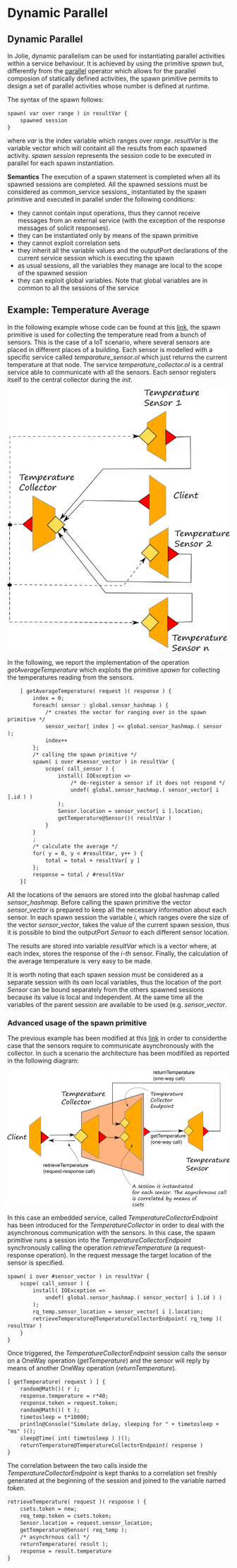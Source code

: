 # Dynamic Parallel

## Dynamic Parallel

In Jolie, dynamic parallelism can be used for instantiating parallel activities within a service behaviour. It is achieved by using the primitive _spawn_ but, differently from the [parallel](https://jolielang.gitbook.io/docs/basics/composing_statements#parallel) operator which allows for the parallel composion of statically defined activities, the spawn primitive permits to design a set of parallel activities whose number is defined at runtime.

The syntax of the spawn follows:

```text
spawn( var over range ) in resultVar {
    spawned session
}
```

where _var_ is the index variable which ranges over _range_. _resultVar_ is the variable vector which will containt all the results from each spawned activity. _spawn session_ represents the session code to be executed in parallel for each spawn instantiation.

**Semantics** The execution of a spawn statement is completed when all its spawned sessions are completed. All the spawned sessions must be considered as common_service sessions_ instantiated by the spawn primitive and executed in parallel under the following conditions:

* they cannot contain input operations, thus they cannot receive messages from an external service \(with the exception of the response messages of solicit responses\). 
* they can be instantiated only by means of the spawn primitive
* they cannot exploit correlation sets
* they inherit all the variable values and the outputPort declarations of the current service session which is executing the spawn
* as usual sessions, all the variables they manage are local to the scope of the spawned session
* they can exploit global variables. Note that global variables are in common to all the sessions of the service

## Example: Temperature Average

In the following example whose code can be found at this [link](https://github.com/jolie/examples/tree/master/02_basics/9_dynamicparallel/1_temperature_average), the spawn primitive is used for collecting the temperature read from a bunch of sensors. This is the case of a IoT scenario, where several sensors are placed in different places of a building. Each sensor is modelled with a specific service called _temparature\_sensor.ol_ which just returns the current temperature at that node. The service _temperature\_collector.ol_ is a central service able to communicate with all the sensors. Each sensor registers itself to the central collector during the _init_.

![](../.gitbook/assets/temperature_collector.png)

In the following, we report the implementation of the operation _getAverageTemperature_ which exploits the primitive _spawn_ for collecting the temperatures reading from the sensors.

```text
    [ getAverageTemperature( request )( response ) {
        index = 0;
        foreach( sensor : global.sensor_hashmap ) {
            /* creates the vector for ranging over in the spawn primitive */
            sensor_vector[ index ] << global.sensor_hashmap.( sensor );
            index++
        };
        /* calling the spawn primitive */
        spawn( i over #sensor_vector ) in resultVar {
            scope( call_sensor ) {
                install( IOException =>
                    /* de-register a sensor if it does not respond */
                    undef( global.sensor_hashmap.( sensor_vector[ i ].id ) )
                );
                Sensor.location = sensor_vector[ i ].location;
                getTemperature@Sensor()( resultVar )
            }
        }
        ;
        /* calculate the average */
        for( y = 0, y < #resultVar, y++ ) {
            total = total + resultVar[ y ]
        };
        response = total / #resultVar
    }]
```

All the locations of the sensors are stored into the global hashmap called _sensor\_hashmap_. Before calling the spawn primitive the vector _sensor\_vector_ is prepared to keep all the necessary information about each sensor. In each spawn session the variable _i_, which ranges overe the size of the vector _sensor\_vector_, takes the value of the current spawn session, thus it is possible to bind the outputPort _Sensor_ to each different sensor location.

The results are stored into variable _resultVar_ which is a vector where, at each index, stores the response of the _i-th_ sensor. Finally, the calculation of the average temperature is very easy to be made.

It is worth noting that each spawn session must be considered as a separate session with its own local variables, thus the location of the port _Sensor_ can be bound separately from the others spawned sessions because its value is local and independent. At the same time all the variables of the parent session are available to be used \(e.g. _sensor\_vector_.

### Advanced usage of the spawn primitive

The previous example has been modified at this [link](https://github.com/jolie/examples/tree/master/02_basics/9_dynamicparallel/2_temperature_average_advanced) in order to considerthe case that the sensors require to communicate asynchronously with the collector. In such a scenario the architecture has been modifiled as reported in the following diagram:

![](../.gitbook/assets/temperature_collector_advanced.png)

In this case an embedded service, called _TemperatureCollectorEndpoint_ has been introduced for the _TemperatureCollector_ in order to deal with the asynchronous communication with the sensors. In this case, the spawn primitive runs a session into the _TemperatureCollectorEndpoint_ synchronously calling the operation _retrieveTemperature_ \(a request-response operation\). In the request message the target location of the sensor is specified.

```text
spawn( i over #sensor_vector ) in resultVar {
    scope( call_sensor ) {
        install( IOException =>
            undef( global.sensor_hashmap.( sensor_vector[ i ].id ) )
        );
        rq_temp.sensor_location = sensor_vector[ i ].location;
        retrieveTemperature@TemperatureCollectorEndpoint( rq_temp )( resultVar )
    }
}
```

Once triggered, the _TemperatureCollectorEndpoint_ session calls the sensor on a OneWay operation \(_getTemperature_\) and the sensor will reply by means of another OneWay operation \(_returnTemperature_\).

```text
[ getTemperature( request ) ] {
    random@Math()( r );
    response.temperature = r*40;
    response.token = request.token;
    random@Math()( t );
    timetosleep = t*10000;
    println@Console("Simulate delay, sleeping for " + timetosleep + "ms" )();
    sleep@Time( int( timetosleep ) )();
    returnTemperature@TemperatureCollectorEndpoint( response )
}
```

The correlation between the two calls inside the _TemperatureCollectorEndpoint_ is kept thanks to a correlation set freshly generated at the beginning of the session and joined to the variable named _token_.

```text
retrieveTemperature( request )( response ) {
    csets.token = new;
    req_temp.token = csets.token;
    Sensor.location = request.sensor_location;
    getTemperature@Sensor( req_temp );
    /* asynchrnous call */
    returnTemperature( result );
    response = result.temperature
}
```

